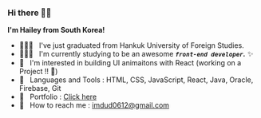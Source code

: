 ### Hi there 🙌🏻
__I'm Hailey from South Korea!__
- 👩🏻‍🎓 &nbsp; I've just graduated from Hankuk University of Foreign Studies.
- 👩🏻‍💻 &nbsp; I'm currently studying to be an awesome ___`front-end developer`.___ ✨
- 🌱 &nbsp; I'm interested in building UI animaitons with React (working on a Project !! 🚀)
- 🔮 &nbsp; Languages and Tools : HTML, CSS, JavaScript, React, Java, Oracle, Firebase, Git
- 🔗 &nbsp; Portfolio : [Click here](https://haileychoi15.github.io/portfolio/)
- 📩 &nbsp; How to reach me : imdud0612@gmail.com 
